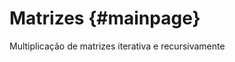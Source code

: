 Matrizes                         {#mainpage}
============

Multiplicação de matrizes iterativa e recursivamente